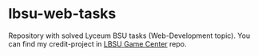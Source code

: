 # lbsu-web-tasks
Repository with solved Lyceum BSU tasks (Web-Development topic). You can find my credit-project in [LBSU Game Center](https://github.com/Kononenko-Daniil/lbsu-game-center) repo.
